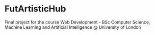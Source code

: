 # FutArtisticHub
Final project for the course Web Development - BSc Computer Science, Machine Learning and Artificial Intelligence @ University of London
